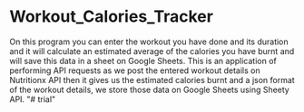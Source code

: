 # Workout_Calories_Tracker
On this program you can enter the workout you have done and its duration and it will calculate an estimated average of the calories you have burnt and will save this data in a sheet on Google Sheets.
This is an application of performing API requests as we post the entered workout details on Nutritionx API then it gives us the estimated calories burnt and a json format of the workout details, we store those data on Google Sheets using Sheety API.
"# trial" 
